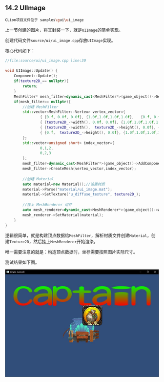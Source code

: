 ﻿## 14.2 UIImage

```bash
CLion项目文件位于 samples\gui\ui_image
```

上一节创建的图片，将其封装一下，就是`UIImage`的简单实现。

创建代码文件`source/ui/ui_image.cpp`存放`UIImage`实现。

核心代码如下：

```c++
//file:source/ui/ui_image.cpp line:30

void UIImage::Update() {
    Component::Update();
    if(texture2D_== nullptr){
        return;
    }
    MeshFilter* mesh_filter=dynamic_cast<MeshFilter*>(game_object()->GetComponent("MeshFilter"));
    if(mesh_filter== nullptr){
        //创建 MeshFilter
        std::vector<MeshFilter::Vertex> vertex_vector={
                { {0.f, 0.0f, 0.0f}, {1.0f,1.0f,1.0f,1.0f},   {0.f, 0.f} },
                { {texture2D_->width(), 0.0f, 0.0f}, {1.0f,1.0f,1.0f,1.0f},   {1.f, 0.f} },
                { {texture2D_->width(),  texture2D_->height(), 0.0f}, {1.0f,1.0f,1.0f,1.0f},   {1.f, 1.f} },
                { {0.f,  texture2D_->height(), 0.0f}, {1.0f,1.0f,1.0f,1.0f},   {0.f, 1.f} }
        };
        std::vector<unsigned short> index_vector={
                0,1,2,
                0,2,3
        };
        mesh_filter=dynamic_cast<MeshFilter*>(game_object()->AddComponent("MeshFilter"));
        mesh_filter->CreateMesh(vertex_vector,index_vector);

        //创建 Material
        auto material=new Material();//设置材质
        material->Parse("material/ui_image.mat");
        material->SetTexture("u_diffuse_texture", texture2D_);

        //挂上 MeshRenderer 组件
        auto mesh_renderer=dynamic_cast<MeshRenderer*>(game_object()->AddComponent("MeshRenderer"));
        mesh_renderer->SetMaterial(material);
    }
}
```

逻辑很简单，就是构建顶点数据给`MeshFilter`，解析材质文件创建`Material`，创建`Texture2D`，然后挂上`MeshRenderer`开始渲染。

唯一需要注意的就是：构造顶点数据时，坐标需要按照图片实际尺寸。

测试结果如下图。

![](../../imgs/gui/ui_image/ui_image_ok.jpg)
